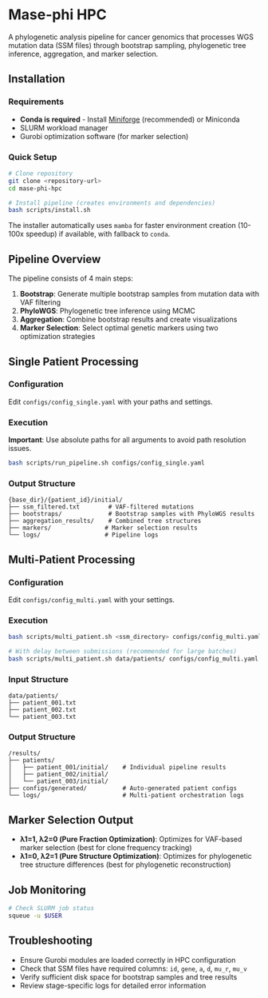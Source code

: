 # Mase-phi HPC

A phylogenetic analysis pipeline for cancer genomics that processes WGS mutation data (SSM files) through bootstrap sampling, phylogenetic tree inference, aggregation, and marker selection.

## Installation

### Requirements
- **Conda is required** - Install [Miniforge](https://github.com/conda-forge/miniforge) (recommended) or Miniconda
- SLURM workload manager
- Gurobi optimization software (for marker selection)

### Quick Setup
```bash
# Clone repository
git clone <repository-url>
cd mase-phi-hpc

# Install pipeline (creates environments and dependencies)
bash scripts/install.sh
```

The installer automatically uses `mamba` for faster environment creation (10-100x speedup) if available, with fallback to `conda`.

## Pipeline Overview

The pipeline consists of 4 main steps:
1. **Bootstrap**: Generate multiple bootstrap samples from mutation data with VAF filtering
2. **PhyloWGS**: Phylogenetic tree inference using MCMC
3. **Aggregation**: Combine bootstrap results and create visualizations  
4. **Marker Selection**: Select optimal genetic markers using two optimization strategies

## Single Patient Processing

### Configuration
Edit `configs/config_single.yaml` with your paths and settings.

### Execution

**Important**: Use absolute paths for all arguments to avoid path resolution issues.

```bash
bash scripts/run_pipeline.sh configs/config_single.yaml
```

### Output Structure
```
{base_dir}/{patient_id}/initial/
├── ssm_filtered.txt        # VAF-filtered mutations
├── bootstraps/             # Bootstrap samples with PhyloWGS results
├── aggregation_results/    # Combined tree structures  
├── markers/               # Marker selection results
└── logs/                  # Pipeline logs
```

## Multi-Patient Processing

### Configuration  
Edit `configs/config_multi.yaml` with your settings.

### Execution
```bash
bash scripts/multi_patient.sh <ssm_directory> configs/config_multi.yaml <output_base_directory>

# With delay between submissions (recommended for large batches)
bash scripts/multi_patient.sh data/patients/ configs/config_multi.yaml /results/ --delay=60
```

### Input Structure
```
data/patients/
├── patient_001.txt
├── patient_002.txt  
└── patient_003.txt
```

### Output Structure
```
/results/
├── patients/              
│   ├── patient_001/initial/    # Individual pipeline results
│   ├── patient_002/initial/
│   └── patient_003/initial/
├── configs/generated/          # Auto-generated patient configs
└── logs/                       # Multi-patient orchestration logs
```

## Marker Selection Output

- **λ1=1, λ2=0 (Pure Fraction Optimization)**: Optimizes for VAF-based marker selection (best for clone frequency tracking)
- **λ1=0, λ2=1 (Pure Structure Optimization)**: Optimizes for phylogenetic tree structure differences (best for phylogenetic reconstruction)

## Job Monitoring

```bash
# Check SLURM job status
squeue -u $USER
```

## Troubleshooting

- Ensure Gurobi modules are loaded correctly in HPC configuration
- Check that SSM files have required columns: `id`, `gene`, `a`, `d`, `mu_r`, `mu_v`  
- Verify sufficient disk space for bootstrap samples and tree results
- Review stage-specific logs for detailed error information
